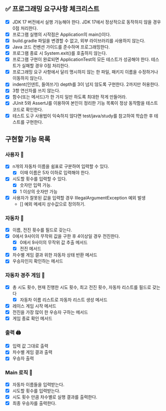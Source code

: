 ## :white_check_mark: 프로그래밍 요구사항 체크리스트
- [x] JDK 17 버전에서 실행 가능해야 한다. JDK 17에서 정상적으로 동작하지 않을 경우 0점 처리한다.
- [x] 프로그램 실행의 시작점은 Application의 main()이다.
- [x] build.gradle 파일을 변경할 수 없고, 외부 라이브러리를 사용하지 않는다.
- [x] Java 코드 컨벤션 가이드를 준수하며 프로그래밍한다.
- [x] 프로그램 종료 시 System.exit()를 호출하지 않는다.
- [x] 프로그램 구현이 완료되면 ApplicationTest의 모든 테스트가 성공해야 한다. 테스트가 실패할 경우 0점 처리한다.
- [x] 프로그래밍 요구 사항에서 달리 명시하지 않는 한 파일, 패키지 이름을 수정하거나 이동하지 않는다.
- [x] indent(인덴트, 들여쓰기) depth를 3이 넘지 않도록 구현한다. 2까지만 허용한다.
- [x] 3항 연산자를 쓰지 않는다.
- [x] 함수(또는 메서드)가 한 가지 일만 하도록 최대한 작게 만들어라.
- [x] JUnit 5와 AssertJ를 이용하여 본인이 정리한 기능 목록이 정상 동작함을 테스트 코드로 확인한다.
- [x] 테스트 도구 사용법이 익숙하지 않다면 test/java/study를 참고하여 학습한 후 테스트를 구현한다.

## 구현할 기능 목록

### 사용자 🧔
- [x] n개의 자동차 이름을 쉼표로 구분하여 입력할 수 있다.
  - [x] 이때 이름은 5자 이하로 입력해야 한다.
- [x] 시도할 횟수를 입력할 수 있다.
  - [x] 숫자만 입력 가능.
  - [x] 1 이상의 숫자만 가능
- [x] 사용자가 잘못된 값을 입력할 경우 IllegalArgumentException 예외 발생
  - [] 예외 메세지 상수값으로 정의하기.

### 자동차 🏇
- [x] 이름, 전진 횟수를 필드로 갖는다.
- [x] 0에서 9사이의 무작위 값을 구한 후 4이상일 경우 전진한다.
  - [x] 0에서 9사이의 무작위 값 추출 메서드
  - [x] 전진 메서드
- [x] 차수별 게임 결과 위한 자동차 상태 반환 메서드
- [x] 우승자인지 확인하는 메서드

### 자동차 경주 게임 :game_die:
- [x] 총 시도 횟수, 현재 진행한 시도 횟수, 최고 전진 횟수, 자동차 리스트를 필드로 갖는다
  - [x] 자동차 이름 리스트로 자동차 리스트 생성 메서드
- [x] 레이스 게임 시작 메서드
- [x] 전진을 가장 많이 한 우승자 구하는 메서드
- [x] 게임 종료 확인 메서드

### 출력 :printer:
- [x] 입력 값 그대로 출력
- [x] 차수별 게임 결과 출력
- [x] 우승자 출력

### Main 로직 :sunflower:
- [x] 자동차 이름들을 입력받는다.
- [x] 시도할 횟수를 입력받는다.
- [x] 시도 횟수 만큼 차수별로 실행 결과를 출력한다.
- [x] 최종 우승자를 출력한다.
